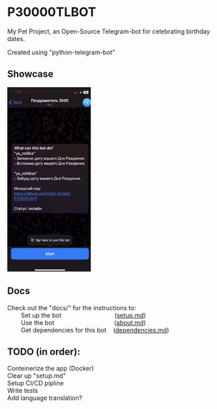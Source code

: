 # P30000TLBOT

My Pet Project, an Open-Source Telegram-bot for celebrating birthday dates.  

Created using "python-telegram-bot"  

## Showcase  

![showcase.gif](https://raw.githubusercontent.com/Chist-Sergey/HostFiles/776b2dd54e3fab1750ca483a2b6d9b634b0a983e/bot_showcase-ezgif.com-resize.gif)  

## Docs  

Check out the "docs/" for the instructions to:  
        Set up the bot                               ([setup.md](docs/setup.md))  
        Use the bot                                   ([about.md](docs/about.md))  
        Get dependencies for this bot    ([dependencies.md](docs/develop.md))  

## TODO (in order):  

Conteinerize the app (Docker)  
Clear up "setup.md"  
Setup CI/CD pipline  
Write tests  
Add language translation?  
